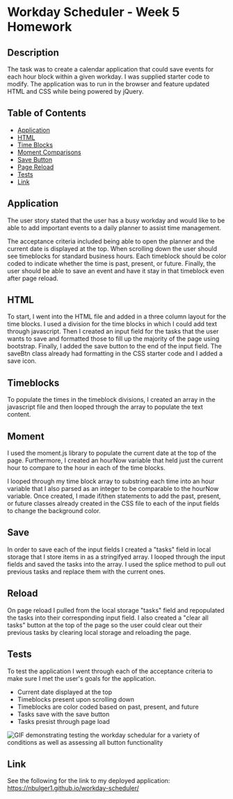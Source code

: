 # Workday Scheduler - Week 5 Homework

## Description

The task was to create a calendar application that could save events for each hour block within a given workday. I was supplied starter code to modify. The application was to run in the browser and feature updated HTML and CSS while being powered by jQuery. 

## Table of Contents
- [Application](#Application)
- [HTML](#html)
- [Time Blocks](#timeblocks)
- [Moment Comparisons](#moment)
- [Save Button](#save)
- [Page Reload](#reload)
- [Tests](#tests)
- [Link](#link)

## Application

The user story stated that the user has a busy workday and would like to be able to add important events to a daily planner to assist time management.

The acceptance criteria included being able to open the planner and the current date is displayed at the top. When scrolling down the user should see timeblocks for standard business hours. Each timeblock should be color coded to indicate whether the time is past, present, or future. Finally, the user should be able to save an event and have it stay in that timeblock even after page reload.

## HTML

To start, I went into the HTML file and added in a three column layout for the time blocks. I used a division for the time blocks in which I could add text through javascript. Then I created an input field for the tasks that the user wants to save and formatted those to fill up the majority of the page using bootstrap. Finally, I added the save button to the end of the input field. The saveBtn class already had formatting in the CSS starter code and I added a save icon. 

## Timeblocks

To populate the times in the timeblock divisions, I created an array in the javascript file and then looped through the array to populate the text content. 

## Moment

I used the moment.js library to populate the current date at the top of the page. Furthermore, I created an hourNow variable that held just the current hour to compare to the hour in each of the time blocks. 

I looped through my time block array to substring each time into an hour variable that I also parsed as an integer to be comparable to the hourNow variable. Once created, I made if/then statements to add the past, present, or future classes already created in the CSS file to each of the input fields to change the background color. 

## Save

In order to save each of the input fields I created a "tasks" field in local storage that I store items in as a stringifyed array. I looped through the input fields and saved the tasks into the array. I used the splice method to pull out previous tasks and replace them with the current ones. 

## Reload

On page reload I pulled from the local storage "tasks" field and repopulated the tasks into their corresponding input field. I also created a "clear all tasks" button at the top of the page so the user could clear out their previous tasks by clearing local storage and reloading the page. 

## Tests

To test the application I went through each of the acceptance criteria to make sure I met the user's goals for the application. 
- Current date displayed at the top
- Timeblocks present upon scrolling down
- Timeblocks are color coded based on past, present, and future
- Tasks save with the save button
- Tasks presist through page load

![GIF demonstrating testing the workday schedular for a variety of conditions as well as assessing all button functionality](https://github.com/nbulger1/workday-scheduler/blob/main/assets/images/Workday%20Schedule.gif)

## Link

See the following for the link to my deployed application: https://nbulger1.github.io/workday-scheduler/






